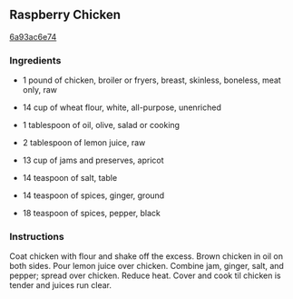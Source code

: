## Raspberry Chicken

[6a93ac6e74](http://www.food.com/recipe/raspberry-chicken-46167)

### Ingredients

 - 1 pound of chicken, broiler or fryers, breast, skinless, boneless, meat only, raw

 - 14 cup of wheat flour, white, all-purpose, unenriched

 - 1 tablespoon of oil, olive, salad or cooking

 - 2 tablespoon of lemon juice, raw

 - 13 cup of jams and preserves, apricot

 - 14 teaspoon of salt, table

 - 14 teaspoon of spices, ginger, ground

 - 18 teaspoon of spices, pepper, black

### Instructions

Coat chicken with flour and shake off the excess. Brown chicken in oil on both sides. Pour lemon juice over chicken. Combine jam, ginger, salt, and pepper; spread over chicken. Reduce heat. Cover and cook til chicken is tender and juices run clear.